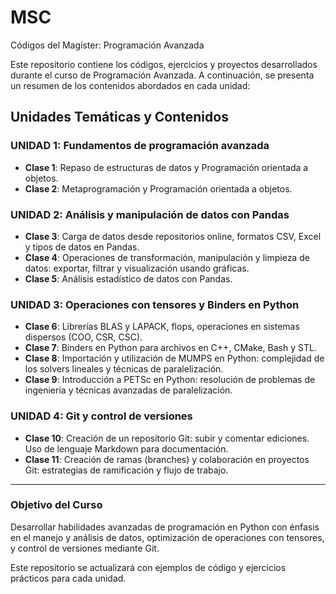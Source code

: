 # MSC

Códigos del Magíster: Programación Avanzada

Este repositorio contiene los códigos, ejercicios y proyectos desarrollados durante el curso de Programación Avanzada. A continuación, se presenta un resumen de los contenidos abordados en cada unidad:

## Unidades Temáticas y Contenidos

### UNIDAD 1: Fundamentos de programación avanzada
- **Clase 1**: Repaso de estructuras de datos y Programación orientada a objetos.
- **Clase 2**: Metaprogramación y Programación orientada a objetos.

### UNIDAD 2: Análisis y manipulación de datos con Pandas
- **Clase 3**: Carga de datos desde repositorios online, formatos CSV, Excel y tipos de datos en Pandas.
- **Clase 4**: Operaciones de transformación, manipulación y limpieza de datos: exportar, filtrar y visualización usando gráficas.
- **Clase 5**: Análisis estadístico de datos con Pandas.

### UNIDAD 3: Operaciones con tensores y Binders en Python
- **Clase 6**: Librerías BLAS y LAPACK, flops, operaciones en sistemas dispersos (COO, CSR, CSC).
- **Clase 7**: Binders en Python para archivos en C++, CMake, Bash y STL.
- **Clase 8**: Importación y utilización de MUMPS en Python: complejidad de los solvers lineales y técnicas de paralelización.
- **Clase 9**: Introducción a PETSc en Python: resolución de problemas de ingeniería y técnicas avanzadas de paralelización.

### UNIDAD 4: Git y control de versiones
- **Clase 10**: Creación de un repositorio Git: subir y comentar ediciones. Uso de lenguaje Markdown para documentación.
- **Clase 11**: Creación de ramas (branches) y colaboración en proyectos Git: estrategias de ramificación y flujo de trabajo.

---

### Objetivo del Curso
Desarrollar habilidades avanzadas de programación en Python con énfasis en el manejo y análisis de datos, optimización de operaciones con tensores, y control de versiones mediante Git. 

Este repositorio se actualizará con ejemplos de código y ejercicios prácticos para cada unidad.

